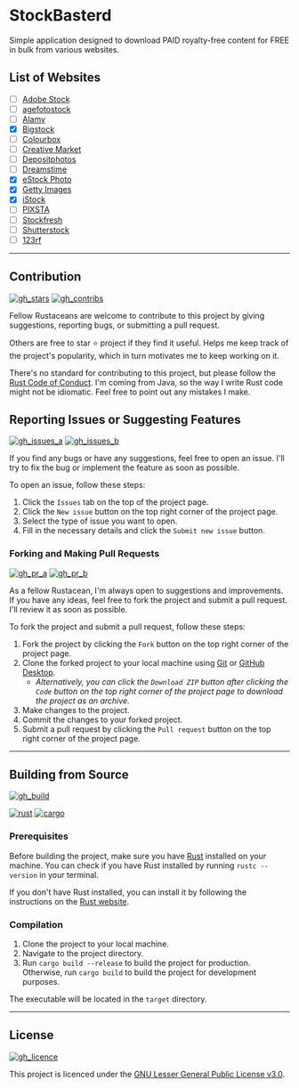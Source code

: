 # StockBasterd

<!-- [![gh_rel_latest](https://img.shields.io/github/v/release/Kawaxte/stockbasterd-rs?sort=date&logo=github&label=latest&style=for-the-badge)](https://github.com/Kawaxte/stockbasterd-rs/releases/latest)
[![gh_rel_pre](https://img.shields.io/github/v/release/Kawaxte/stockbasterd-rs?include_prereleases&sort=date&logo=github&label=pre-release&style=for-the-badge)](https://github.com/Kawaxte/stockbasterd-rs/releases)

![GitHub Downloads](https://img.shields.io/github/downloads/Kawaxte/stockbasterd-rs/total?sort=semver&logo=github&style=for-the-badge) -->

Simple application designed to download PAID royalty-free content for FREE in bulk from various websites.

## List of Websites

- [ ] [Adobe Stock](https://stock.adobe.com)
- [ ] [agefotostock](https://agefotostock.com)
- [ ] [Alamy](https://alamy.com)
- [x] [Bigstock](https://bigstockphoto.com)
- [ ] [Colourbox](https://colourbox.de)
- [ ] [Creative Market](https://creativemarket.com)
- [ ] [Depositphotos](https://depositphotos.com)
- [ ] [Dreamstime](https://dreamstime.com)
- [x] [eStock Photo](https://estockphoto.com)
- [x] [Getty Images](https://gettyimages.com)
- [x] [iStock](https://istockphoto.com)
- [ ] [PIXSTA](https://pixtastock.com)
- [ ] [Stockfresh](https://stockfresh.com)
- [ ] [Shutterstock](https://shutterstock.com)
- [ ] [123rf](https://123rf.com)

---

## Contribution

[![gh_stars](https://img.shields.io/github/stars/Kawaxte/stockbasterd-rs?logo=github&style=for-the-badge)](https://github.com/Kawaxte/stockbasterd-rs/stargazers)
[![gh_contribs](https://img.shields.io/github/contributors/Kawaxte/stockbasterd-rs?logo=github&style=for-the-badge)](https://github.com/Kawaxte/stockbasterd-rs/graphs/contributors)

Fellow Rustaceans are welcome to contribute to this project by giving suggestions, reporting bugs, or submitting a pull request.

Others are free to star ⭐ project if they find it useful. Helps me keep track of the project's popularity, which in turn motivates me to keep working on it.

There's no standard for contributing to this project, but please follow the [Rust Code of Conduct](https://www.rust-lang.org/policies/code-of-conduct). I'm coming from Java, so the way I write Rust code might not be idiomatic. Feel free to point out any mistakes I make.

## Reporting Issues or Suggesting Features

[![gh_issues_a](https://img.shields.io/github/issues/Kawaxte/stockbasterd-rs?logo=github&style=for-the-badge)](https://github.com/Kawaxte/stockbasterd-rs/issues)
[![gh_issues_b](https://img.shields.io/github/issues-closed/Kawaxte/stockbasterd-rs?logo=github&style=for-the-badge)](https://github.com/Kawaxte/stockbasterd-rs/issues?q=is%3Aissue+is%3Aclosed)

If you find any bugs or have any suggestions, feel free to open an issue. I'll try to fix the bug or implement the feature as soon as possible.

To open an issue, follow these steps:

1. Click the `Issues` tab on the top of the project page.
2. Click the `New issue` button on the top right corner of the project page.
3. Select the type of issue you want to open.
4. Fill in the necessary details and click the `Submit new issue` button.

### Forking and Making Pull Requests

[![gh_pr_a](https://img.shields.io/github/issues-pr/Kawaxte/stockbasterd-rs?logo=github&style=for-the-badge)](https://github.com/Kawaxte/stockbasterd-rs/pulls)
[![gh_pr_b](https://img.shields.io/github/issues-pr-closed/Kawaxte/stockbasterd-rs?logo=github&style=for-the-badge)](https://github.com/Kawaxte/stockbasterd-rs/pulls?q=is%3Apr+is%3Aclosed)

As a fellow Rustacean, I'm always open to suggestions and improvements. If you have any ideas, feel free to fork the project and submit a pull request. I'll review it as soon as possible.

To fork the project and submit a pull request, follow these steps:

1. Fork the project by clicking the `Fork` button on the top right corner of the project page.
2. Clone the forked project to your local machine using [Git](https://git-scm.com/) or [GitHub Desktop](https://desktop.github.com/).
    - _Alternatively, you can click the `Download ZIP` button after clicking the `Code` button on the top right corner of the project page to download the project as an archive._
3. Make changes to the project.
4. Commit the changes to your forked project.
5. Submit a pull request by clicking the `Pull request` button on the top right corner of the project page.

---

## Building from Source

[![gh_build](https://img.shields.io/github/actions/workflow/status/Kawaxte/stockbasterd-rs/rust.yml?logo=github&style=for-the-badge)](https://github.com/Kawaxte/stockbasterd-rs/actions/workflows/rust.yml)

[![rust](https://img.shields.io/badge/dynamic/json?logo=rust&label=Rust&color=A72145&style=for-the-badge&query=%24.tag_name&url=https%3A%2F%2Fapi.github.com%2Frepos%2Frust-lang%2Frust%2Freleases%2Flatest)](https://www.rust-lang.org/)
[![cargo](https://img.shields.io/badge/cargo-555555?logo=rust&style=for-the-badge)](https://doc.rust-lang.org/cargo/)

### Prerequisites

Before building the project, make sure you have [Rust](https://www.rust-lang.org/) installed on your machine. You can check if you have Rust installed by running `rustc --version` in your terminal.

If you don't have Rust installed, you can install it by following the instructions on the [Rust website](https://www.rust-lang.org/learn/get-started).

### Compilation

1. Clone the project to your local machine.
2. Navigate to the project directory.
3. Run `cargo build --release` to build the project for production. Otherwise, run `cargo build` to build the project for development purposes.

The executable will be located in the `target` directory.

---

## License

[![gh_licence](https://img.shields.io/github/license/Kawaxte/stockbasterd-rs?logo=github&style=for-the-badge)](LICENSE)

This project is licenced under the [GNU Lesser General Public License v3.0](https://www.gnu.org/licenses/lgpl-3.0.en.html).
